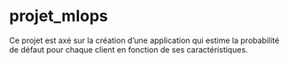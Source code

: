 # projet_mlops

Ce projet est axé sur la création d’une application qui estime la probabilité de défaut pour chaque client en fonction de ses caractéristiques.